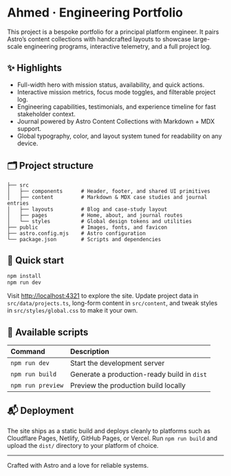 # Ahmed · Engineering Portfolio

This project is a bespoke portfolio for a principal platform engineer. It pairs Astro’s
content collections with handcrafted layouts to showcase large-scale engineering programs,
interactive telemetry, and a full project log.

## ✨ Highlights

- Full-width hero with mission status, availability, and quick actions.
- Interactive mission metrics, focus mode toggles, and filterable project log.
- Engineering capabilities, testimonials, and experience timeline for fast stakeholder context.
- Journal powered by Astro Content Collections with Markdown + MDX support.
- Global typography, color, and layout system tuned for readability on any device.

## 🗂️ Project structure

```
├── src
│   ├── components      # Header, footer, and shared UI primitives
│   ├── content         # Markdown & MDX case studies and journal entries
│   ├── layouts         # Blog and case-study layout
│   ├── pages           # Home, about, and journal routes
│   └── styles          # Global design tokens and utilities
├── public              # Images, fonts, and favicon
├── astro.config.mjs    # Astro configuration
└── package.json        # Scripts and dependencies
```

## 🚀 Quick start

```bash
npm install
npm run dev
```

Visit <http://localhost:4321> to explore the site. Update project data in `src/data/projects.ts`,
long-form content in `src/content`, and tweak styles in `src/styles/global.css` to make it your own.

## 🧰 Available scripts

| Command           | Description                                 |
| :---------------- | :------------------------------------------ |
| `npm run dev`     | Start the development server                |
| `npm run build`   | Generate a production-ready build in `dist` |
| `npm run preview` | Preview the production build locally        |

## 📬 Deployment

The site ships as a static build and deploys cleanly to platforms such as Cloudflare Pages,
Netlify, GitHub Pages, or Vercel. Run `npm run build` and upload the `dist/` directory to your
platform of choice.

---

Crafted with Astro and a love for reliable systems.
